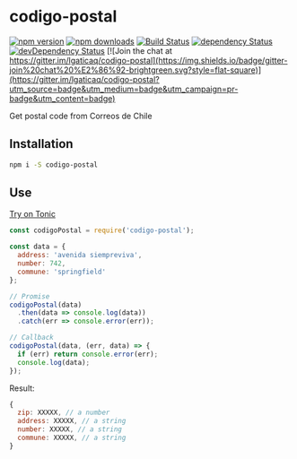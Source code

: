 # codigo-postal

[![npm version](https://img.shields.io/npm/v/codigo-postal.svg?style=flat-square)](https://www.npmjs.com/package/codigo-postal)
[![npm downloads](https://img.shields.io/npm/dm/codigo-postal.svg?style=flat-square)](https://www.npmjs.com/package/codigo-postal)
[![Build Status](https://img.shields.io/travis/lgaticaq/codigo-postal.svg?style=flat-square)](https://travis-ci.org/lgaticaq/codigo-postal)
[![dependency Status](https://img.shields.io/david/lgaticaq/codigo-postal.svg?style=flat-square)](https://david-dm.org/lgaticaq/codigo-postal#info=dependencies)
[![devDependency Status](https://img.shields.io/david/dev/lgaticaq/codigo-postal.svg?style=flat-square)](https://david-dm.org/lgaticaq/codigo-postal#info=devDependencies)
[![Join the chat at https://gitter.im/lgaticaq/codigo-postal](https://img.shields.io/badge/gitter-join%20chat%20%E2%86%92-brightgreen.svg?style=flat-square)](https://gitter.im/lgaticaq/codigo-postal?utm_source=badge&utm_medium=badge&utm_campaign=pr-badge&utm_content=badge)

Get postal code from Correos de Chile

## Installation

```bash
npm i -S codigo-postal
```

## Use

[Try on Tonic](https://tonicdev.com/npm/codigo-postal)
```js
const codigoPostal = require('codigo-postal');

const data = {
  address: 'avenida siempreviva',
  number: 742,
  commune: 'springfield'
};

// Promise
codigoPostal(data)
  .then(data => console.log(data))
  .catch(err => console.error(err));

// Callback
codigoPostal(data, (err, data) => {
  if (err) return console.error(err);
  console.log(data);
});
```

Result:

```js
{
  zip: XXXXX, // a number
  address: XXXXX, // a string
  number: XXXXX, // a string
  commune: XXXXX, // a string
}
```
